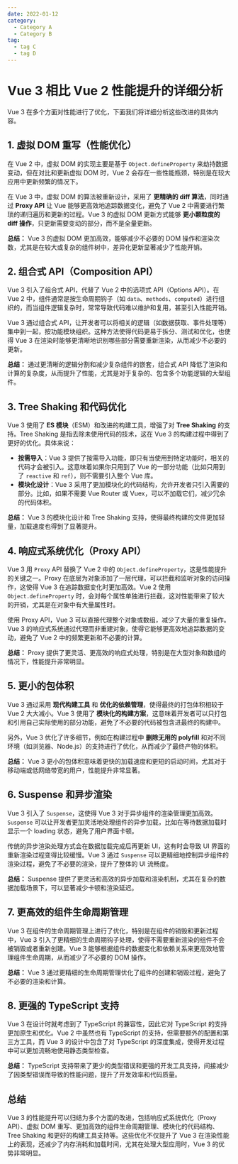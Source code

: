 ```yaml
---
date: 2022-01-12
category:
  - Category A
  - Category B
tag:
  - tag C
  - tag D
---
```


# Vue 3 相比 Vue 2 性能提升的详细分析

Vue 3 在多个方面对性能进行了优化，下面我们将详细分析这些改进的具体内容。

## 1. 虚拟 DOM 重写（性能优化）

在 Vue 2 中，虚拟 DOM 的实现主要是基于 `Object.defineProperty` 来劫持数据变动，但在对比和更新虚拟 DOM 时，Vue 2 会存在一些性能瓶颈，特别是在较大应用中更新频繁的情况下。

在 Vue 3 中，虚拟 DOM 的算法被重新设计，采用了 **更精确的 diff 算法**，同时通过 **Proxy API** 让 Vue 能够更高效地追踪数据变化，避免了 Vue 2 中需要进行繁琐的递归遍历和更新的过程。Vue 3 的虚拟 DOM 更新方式能够 **更小颗粒度的 diff 操作**，只更新需要变动的部分，而不是全量更新。

**总结：** Vue 3 的虚拟 DOM 更加高效，能够减少不必要的 DOM 操作和渲染次数，尤其是在较大或复杂的组件树中，差异化更新显著减少了性能开销。

## 2. 组合式 API（Composition API）

Vue 3 引入了组合式 API，代替了 Vue 2 中的选项式 API（Options API）。在 Vue 2 中，组件通常是按生命周期钩子（如 `data`、`methods`、`computed`）进行组织的，而当组件逻辑复杂时，常常导致代码难以维护和复用，甚至引入性能开销。

Vue 3 通过组合式 API，让开发者可以将相关的逻辑（如数据获取、事件处理等）集中到一起，按功能模块组织。这种方法使得代码更易于拆分、测试和优化，也使得 Vue 3 在渲染时能够更清晰地识别哪些部分需要重新渲染，从而减少不必要的更新。

**总结：** 通过更清晰的逻辑分割和减少复杂组件的嵌套，组合式 API 降低了渲染和计算的复杂度，从而提升了性能，尤其是对于复杂的、包含多个功能逻辑的大型组件。

## 3. Tree Shaking 和代码优化

Vue 3 使用了 **ES 模块**（ESM）和改进的构建工具，增强了对 **Tree Shaking** 的支持。Tree Shaking 是指去除未使用代码的技术，这在 Vue 3 的构建过程中得到了更好的优化。具体来说：

- **按需导入**：Vue 3 提供了按需导入功能，即只有当使用到特定功能时，相关的代码才会被引入。这意味着如果你只用到了 Vue 的一部分功能（比如只用到了 `reactive` 和 `ref`），则不需要引入整个 Vue 库。
- **模块化设计**：Vue 3 采用了更加模块化的代码结构，允许开发者只引入需要的部分。比如，如果不需要 Vue Router 或 Vuex，可以不加载它们，减少冗余的代码体积。

**总结：** Vue 3 的模块化设计和 Tree Shaking 支持，使得最终构建的文件更加轻量，加载速度也得到了显著提升。

## 4. 响应式系统优化（Proxy API）

Vue 3 用 `Proxy` API 替换了 Vue 2 中的 `Object.defineProperty`，这是性能提升的关键之一。Proxy 在底层为对象添加了一层代理，可以拦截和监听对象的访问操作，这使得 Vue 3 在追踪数据变化时更加高效。Vue 2 使用 `Object.defineProperty` 时，会对每个属性单独进行拦截，这对性能带来了较大的开销，尤其是在对象中有大量属性时。

使用 Proxy API，Vue 3 可以直接代理整个对象或数组，减少了大量的重复操作。Vue 3 的响应式系统通过代理而非重建对象，使得它能够更高效地追踪数据的变动，避免了 Vue 2 中的频繁更新和不必要的计算。

**总结：** Proxy 提供了更灵活、更高效的响应式处理，特别是在大型对象和数组的情况下，性能提升非常明显。

## 5. 更小的包体积

Vue 3 通过采用 **现代构建工具** 和 **优化的依赖管理**，使得最终的打包体积相较于 Vue 2 大大减小。Vue 3 使用了 **模块化的构建方案**，这意味着开发者可以只打包和引用自己实际使用的部分功能，避免了不必要的代码被包含进最终的构建中。

另外，Vue 3 优化了许多细节，例如在构建过程中 **删除无用的 polyfill** 和对不同环境（如浏览器、Node.js）的支持进行了优化，从而减少了最终产物的体积。

**总结：** Vue 3 更小的包体积意味着更快的加载速度和更短的启动时间，尤其对于移动端或低网络带宽的用户，性能提升非常显著。

## 6. Suspense 和异步渲染

Vue 3 引入了 `Suspense`，这使得 Vue 3 对于异步组件的渲染管理更加高效。`Suspense` 可以让开发者更加灵活地处理组件的异步加载，比如在等待数据加载时显示一个 loading 状态，避免了用户界面卡顿。

传统的异步渲染处理方式会在数据加载完成后再更新 UI，这有时会导致 UI 界面的重新渲染过程变得比较缓慢。Vue 3 通过 `Suspense` 可以更精细地控制异步组件的渲染过程，避免了不必要的渲染，提升了整体的 UI 流畅度。

**总结：** Suspense 提供了更灵活和高效的异步加载和渲染机制，尤其在复杂的数据加载场景下，可以显著减少卡顿和渲染延迟。

## 7. 更高效的组件生命周期管理

Vue 3 在组件的生命周期管理上进行了优化，特别是在组件的销毁和更新过程中，Vue 3 引入了更精细的生命周期钩子处理，使得不需要重新渲染的组件不会被销毁或者重新创建。Vue 3 能够根据组件的数据变化和依赖关系来更高效地管理组件生命周期，从而减少了不必要的 DOM 操作。

**总结：** Vue 3 通过更精细的生命周期管理优化了组件的创建和销毁过程，避免了不必要的渲染和计算。

## 8. 更强的 TypeScript 支持

Vue 3 在设计时就考虑到了 TypeScript 的兼容性，因此它对 TypeScript 的支持更加原生和优化。Vue 2 中虽然也有 TypeScript 的支持，但需要额外的配置和第三方工具，而 Vue 3 的设计中包含了对 TypeScript 的深度集成，使得开发过程中可以更加流畅地使用静态类型检查。

**总结：** TypeScript 支持带来了更少的类型错误和更强的开发工具支持，间接减少了因类型错误而导致的性能问题，提升了开发效率和代码质量。

## 总结

Vue 3 的性能提升可以归结为多个方面的改进，包括响应式系统优化（Proxy API）、虚拟 DOM 重写、更加高效的组件生命周期管理、模块化的代码结构、Tree Shaking 和更好的构建工具支持等。这些优化不仅提升了 Vue 3 在渲染性能上的表现，还减少了内存消耗和加载时间，尤其在处理大型应用时，Vue 3 的优势非常明显。
